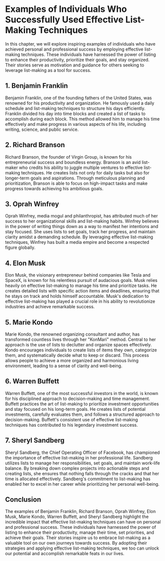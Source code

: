 Examples of Individuals Who Successfully Used Effective List-Making Techniques
==========================================================================================

In this chapter, we will explore inspiring examples of individuals who have achieved personal and professional success by employing effective list-making techniques. These individuals have harnessed the power of listing to enhance their productivity, prioritize their goals, and stay organized. Their stories serve as motivation and guidance for others seeking to leverage list-making as a tool for success.

**1. Benjamin Franklin**
------------------------

Benjamin Franklin, one of the founding fathers of the United States, was renowned for his productivity and organization. He famously used a daily schedule and list-making techniques to structure his days efficiently. Franklin divided his day into time blocks and created a list of tasks to accomplish during each block. This method allowed him to manage his time effectively and make progress in various aspects of his life, including writing, science, and public service.

**2. Richard Branson**
----------------------

Richard Branson, the founder of Virgin Group, is known for his entrepreneurial success and boundless energy. Branson is an avid list-maker who credits his ability to juggle multiple ventures to effective list-making techniques. He creates lists not only for daily tasks but also for longer-term goals and aspirations. Through meticulous planning and prioritization, Branson is able to focus on high-impact tasks and make progress towards achieving his ambitious goals.

**3. Oprah Winfrey**
--------------------

Oprah Winfrey, media mogul and philanthropist, has attributed much of her success to her organizational skills and list-making habits. Winfrey believes in the power of writing things down as a way to manifest her intentions and stay focused. She uses lists to set goals, track her progress, and maintain clarity amidst a demanding schedule. By leveraging effective list-making techniques, Winfrey has built a media empire and become a respected figure globally.

**4. Elon Musk**
----------------

Elon Musk, the visionary entrepreneur behind companies like Tesla and SpaceX, is known for his relentless pursuit of audacious goals. Musk relies heavily on effective list-making to manage his time and prioritize tasks. He creates detailed lists with specific action items and deadlines, ensuring that he stays on track and holds himself accountable. Musk's dedication to effective list-making has played a crucial role in his ability to revolutionize industries and achieve remarkable success.

**5. Marie Kondo**
------------------

Marie Kondo, the renowned organizing consultant and author, has transformed countless lives through her "KonMari" method. Central to her approach is the use of lists to declutter and organize spaces effectively. Kondo encourages individuals to create lists of items they own, categorize them, and systematically decide what to keep or discard. This process allows people to achieve a more organized and harmonious living environment, leading to a sense of clarity and well-being.

**6. Warren Buffett**
---------------------

Warren Buffett, one of the most successful investors in the world, is known for his disciplined approach to decision-making and time management. Buffett practices the art of list-making to prioritize investment opportunities and stay focused on his long-term goals. He creates lists of potential investments, carefully evaluates them, and follows a structured approach to decision-making. Buffett's consistent use of effective list-making techniques has contributed to his legendary investment success.

**7. Sheryl Sandberg**
----------------------

Sheryl Sandberg, the Chief Operating Officer of Facebook, has championed the importance of effective list-making in her professional life. Sandberg utilizes lists to manage her responsibilities, set goals, and maintain work-life balance. By breaking down complex projects into actionable steps and creating lists, she ensures that nothing falls through the cracks and that her time is allocated effectively. Sandberg's commitment to list-making has enabled her to excel in her career while prioritizing her personal well-being.

Conclusion
----------

The examples of Benjamin Franklin, Richard Branson, Oprah Winfrey, Elon Musk, Marie Kondo, Warren Buffett, and Sheryl Sandberg highlight the incredible impact that effective list-making techniques can have on personal and professional success. These individuals have harnessed the power of listing to enhance their productivity, manage their time, set priorities, and achieve their goals. Their stories inspire us to embrace list-making as a valuable tool on our own journeys towards success. By adopting their strategies and applying effective list-making techniques, we too can unlock our potential and accomplish remarkable feats in our lives.

